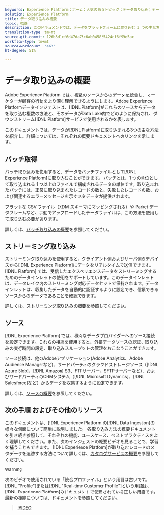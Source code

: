 ```yaml
---
keywords: Experience Platform；ホーム；人気のあるトピック；データ取り込み；データの場所；データの場所；データ管理;データ管理；系列；バッチ；取り込んだデータ
solution: Experience Platform
title: データ取り込みの概要
topic: 概要
description: このドキュメントでは、データをプラットフォームに取り込む 3 つの主な方法を紹介し、詳細については、それぞれの概要ドキュメントへのリンクを示します。
translation-type: tm+mt
source-git-commit: 126b3d1cf6d47da73c6ab045825424cf6f99e5ac
workflow-type: tm+mt
source-wordcount: '462'
ht-degree: 51%

---
```



# データ取り込みの概要

Adobe Experience Platform では、複数のソースからのデータを統合し、マーケターが顧客の行動をより深く理解できるようにします。Adobe Experience Platformデータインジェストは、[!DNL Platform]がこれらのソースからデータを取り込む複数の方法と、そのデータがData Lake内でどのように保持され、ダウンストリーム[!DNL Platform]サービスで使用されるかを表します。

このドキュメントでは、データが[!DNL Platform]に取り込まれる3つの主な方法を紹介し、詳細については、それぞれの概要ドキュメントへのリンクを示します。

## バッチ取得

バッチ取り込みを使用すると、データをバッチファイルとして[!DNL Experience Platform]に取り込むことができます。 バッチとは、1 つの単位として取り込まれる 1 つ以上のファイルで構成されるデータの単位です。取り込まれたバッチには、正常に取り込まれたレコードの数と、失敗したレコードの数、および関連するエラーメッセージを示すメタデータが提供されます。

フラットな CSV ファイル（XDM スキーマにマッピングされる）や Parket データフレームなど、手動でアップロードしたデータファイルは、この方法を使用して取り込む必要があります。

詳しくは、[バッチ取り込みの概要](./batch-ingestion/overview.md)を参照してください。

## ストリーミング取り込み

ストリーミング取り込みを使用すると、クライアント側およびサーバ側のデバイスから[!DNL Experience Platform]にデータをリアルタイムで送信できます。 [!DNL Platform] では、受信したエクスペリエンスデータをストリーミングするためのデータインレットの使用をサポートしています。このデータインレットは、データレイク内のストリーミング対応データセットで保持されます。データインレットは、収集したデータを自動的に認証するように設定でき、信頼できるソースからのデータであることを確認できます。

詳しくは、[ストリーミング取り込みの概要](./streaming-ingestion/overview.md)を参照してください。

## ソース

[!DNL Experience Platform] では、様々なデータプロバイダーへのソース接続を設定できます。これらの接続を使用すると、外部データソースの認証、取り込みの実行時間の設定、取り込みスループットの管理をおこなうことができます。

ソース接続は、他のAdobeアプリケーション(Adobe Analytics、Adobe Audience Managerなど)、サードパーティのクラウドストレージソース（[!DNL Azure Blob]、[!DNL Amazon] S3、FTPサーバー、SFTPサーバーなど）、およびサードパーティのCRMシステム（[!DNL Microsoft Dynamics]、[!DNL Salesforce]など）からデータを収集するように設定できます。

詳しくは、[ソースの概要](../sources/home.md)を参照してください。

## 次の手順 およびその他のリソース

このドキュメントは、[!DNL Experience Platform]の[!DNL Data Ingestion]の様々な側面について簡単に説明しました。 各取り込み方法の概要ドキュメントを引き続き参照して、それぞれの機能、ユースケース、ベストプラクティスをよく理解してください。また、次のインジェストの概要ビデオを見ることで、学習を補うこともできます。 [!DNL Experience Platform]が取り込むレコードのメタデータを追跡する方法について詳しくは、[カタログサービスの概要](../catalog/home.md)を参照してください。

>[!WARNING]
>
>次のビデオで使用されている「統合プロファイル」という用語は古いです。 [!DNL "Profile"]または[!DNL "Real-time Customer Profile"]という用語は、[!DNL Experience Platform]のドキュメントで使用されている正しい用語です。 最新の機能については、ドキュメントを参照してください。

>[!VIDEO](https://video.tv.adobe.com/v/27106?quality=12&learn=on)